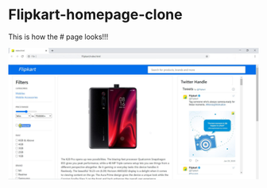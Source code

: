 # Flipkart-homepage-clone

This is how the # page looks!!!


![alt text](https://github.com/Shalini21c/flipkart-homepage-clone/blob/master/Flipkart_Demo%20page.png)
